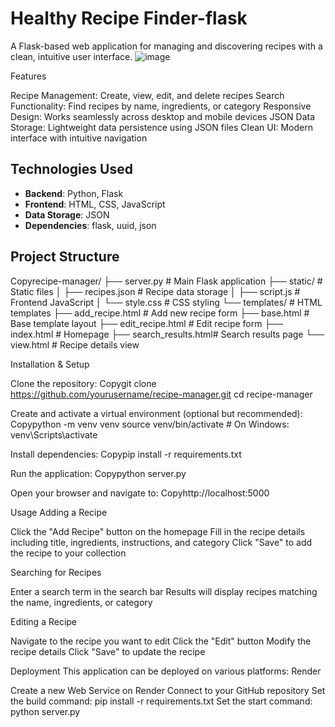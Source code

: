 # Healthy Recipe Finder-flask

A Flask-based web application for managing and discovering recipes with a clean, intuitive user interface.
![image](https://github.com/user-attachments/assets/b36d1bd5-bf13-4548-8b47-6d6f509522bc)

Features

Recipe Management: Create, view, edit, and delete recipes
Search Functionality: Find recipes by name, ingredients, or category
Responsive Design: Works seamlessly across desktop and mobile devices
JSON Data Storage: Lightweight data persistence using JSON files
Clean UI: Modern interface with intuitive navigation

## Technologies Used

- **Backend**: Python, Flask
- **Frontend**: HTML, CSS, JavaScript
- **Data Storage**: JSON
- **Dependencies**: flask, uuid, json

## Project Structure
Copyrecipe-manager/
├── server.py              # Main Flask application
├── static/                # Static files
│   ├── recipes.json       # Recipe data storage
│   ├── script.js          # Frontend JavaScript
│   └── style.css          # CSS styling
└── templates/             # HTML templates
    ├── add_recipe.html    # Add new recipe form
    ├── base.html          # Base template layout
    ├── edit_recipe.html   # Edit recipe form
    ├── index.html         # Homepage
    ├── search_results.html# Search results page
    └── view.html          # Recipe details view
    
Installation & Setup

Clone the repository:
Copygit clone https://github.com/yourusername/recipe-manager.git
cd recipe-manager

Create and activate a virtual environment (optional but recommended):
Copypython -m venv venv
source venv/bin/activate  # On Windows: venv\Scripts\activate

Install dependencies:
Copypip install -r requirements.txt

Run the application:
Copypython server.py

Open your browser and navigate to:
Copyhttp://localhost:5000


Usage
Adding a Recipe

Click the "Add Recipe" button on the homepage
Fill in the recipe details including title, ingredients, instructions, and category
Click "Save" to add the recipe to your collection

Searching for Recipes

Enter a search term in the search bar
Results will display recipes matching the name, ingredients, or category

Editing a Recipe

Navigate to the recipe you want to edit
Click the "Edit" button
Modify the recipe details
Click "Save" to update the recipe

Deployment
This application can be deployed on various platforms:
Render

Create a new Web Service on Render
Connect to your GitHub repository
Set the build command: pip install -r requirements.txt
Set the start command: python server.py
